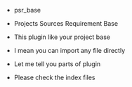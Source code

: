 * psr_base
* Projects Sources Requirement Base

* This plugin like your project base
* I mean you can import any file directly

* Let me tell you parts of plugin
* Please check the index files
